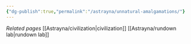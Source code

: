 ```yaml
---
{"dg-publish":true,"permalink":"/astrayna/unnatural-amalgamations/"}
---
```


*Related pages*
[[Astrayna/civilization\|civilization]]
[[Astrayna/rundown lab\|rundown lab]]
